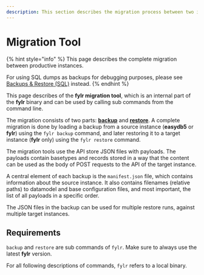 ```yaml
---
description: This section describes the migration process between two instances using the fylr migration tool
---
```


# Migration Tool

{% hint style="info" %}
This page describes the complete migration between productive instances.

For using SQL dumps as backups for debugging purposes, please see [Backups & Restore (SQL)](backup.md) instead.
{% endhint %}

This page describes of the **fylr migration tool**, which is an internal part of the **fylr** binary and can be used by calling sub commands from the command line.

The migration consists of two parts: **[backup](backup.md)** and **[restore](restore.md)**. A complete migration is done by loading a backup from a source instance (**easydb5** or **fylr**) using the `fylr backup` command, and later restoring it to a target instance (**fylr** only) using the `fylr restore` command.

The migration tools use the API store JSON files with payloads. The payloads contain basetypes and records stored in a way that the content can be used as the body of POST requests to the API of the target instance.

A central element of each backup is the `manifest.json` file, which contains information about the source instance. It also contains filenames (relative paths) to datamodel and base configuration files, and most important, the list of all payloads in a specific order.

The JSON files in the backup can be used for multiple restore runs, against multiple target instances.

## Requirements

`backup` and `restore` are sub commands of `fylr`. Make sure to always use the latest **fylr** version.

For all following descriptions of commands, `fylr` refers to a local binary.

